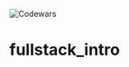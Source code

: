 ![Codewars](https://github.r2v.ch/codewars?user=aswinthomas&name=true&top_languages=true&stroke=%23b362ff&hide_clan=true)

# fullstack_intro

